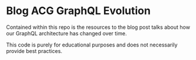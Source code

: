 # Blog ACG GraphQL Evolution

Contained within this repo is the resources to the blog post talks about how our GraphQL architecture has changed over time.

This code is purely for educational purposes and does not necessarily provide best practices.
